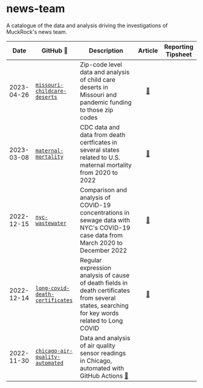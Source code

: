 # news-team
A catalogue of the data and analysis driving the investigations of MuckRock's news team. 


|Date|GitHub :link: |Description|Article |Reporting Tipsheet
|----|-----------|--|:-----:|:------:|
2023-04-26 | [`missouri-childcare-deserts`](https://github.com/MuckRock/missouri-childcare-deserts) | Zip-code level data and analysis of child care deserts in Missouri and pandemic funding to those zip codes |[:newspaper:](https://www.muckrock.com/news/archives/2023/apr/26/disappearing-daycare-missouri-data/)| |
2023-03-08 | [`maternal-mortality`](https://github.com/MuckRock/maternal-mortality) |CDC data and data from death certficates in several states related to U.S. maternal mortality from 2020 to 2022|[:newspaper:](https://www.muckrock.com/news/archives/2023/mar/08/maternal-mortality-data-release/) | |
2022-12-15  | [`nyc-wastewater`](https://github.com/MuckRock/nyc-wastewater) | Comparison and analysis of COVID-19 concentrations in sewage data with NYC's COVID-19 case data from March 2020 to December 2022 | [:newspaper:](https://www.muckrock.com/news/archives/2022/dec/15/wastewater-new-york-city-covid-surveillance/)||
2022-12-14 | [`long-covid-death-certificates`](https://github.com/MuckRock/long-covid-death-certificates) | Regular expression analysis of cause of death fields in death certificates from several states, searching for key words related to Long COVID | [:newspaper:](https://www.muckrock.com/news/archives/2022/dec/14/long-covid-cdc-muckrock-analysis/)||
2022-11-30 | [`chicago-air-quality-automated`](https://github.com/MuckRock/chicago-air-quality-automated) | Data and analysis of air quality sensor readings in Chicago, automated with GitHub Actions [:newspaper:](https://www.muckrock.com/news/archives/2022/nov/30/chicago-air-pollution-data-release/)||

